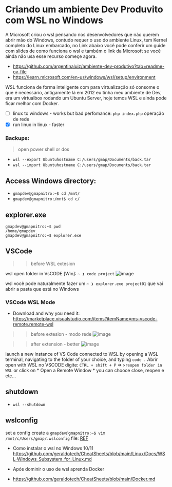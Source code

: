 # Criando um ambiente Dev Produvito com WSL no Windows

A Microsoft criou o wsl pensando nos desenvolvedores que não querem abrir mão do Windows, contudo requer o uso do ambiente Linux, tem  Kernel completo do Linux embarcado, no Link abaixo você pode conferir um guide com slides de como funciona o wsl e também o link da Microsoft
se você ainda não usa esse recurso começe agora.

- https://github.com/argentinaluiz/ambiente-dev-produtivo?tab=readme-ov-file
- https://learn.microsoft.com/en-us/windows/wsl/setup/environment

WSL funciona de forma inteligente com para virtualização só consome o que é necessário, antigamente lá em 2012 eu tinha meu ambiente de Dev, era um virtualbox rodando um Ubuntu Server, hoje temos WSL e ainda pode ficar melhor com Docker.

- [ ] linux to windows - works but bad perfomance: `php index.php` operação de rede
- [x] run linux in linux - faster

### Backups:
> open power shell or dos
> 
- `wsl --export Ubuntuhostname C:/users/gmap/Documents/back.tar`
- `wsl --import Ubuntuhostname C:/users/gmap/Documents/back.tar`



## Access Windows directory:
- `gmapdev@gmapnitro:~$ cd /mnt/`
- `gmapdev@gmapnitro:/mnt$ cd c/`

## explorer.exe 

```shell
gmapdev@gmapnitro:~$ pwd
/home/gmapdev
gmapdev@gmapnitro:~$ explorer.exe
```

## VSCode

>> before WSL extesion

wsl open folder in VsCODE [Win]: `~ ❯ code project`
![image](https://github.com/geraldotech/CheatSheets/assets/92253544/b279bec4-d379-43e2-9b51-f0f110fa8aac)


wsl você pode naturalmente fazer um `~ ❯ explorer.exe project01` que vai abrir a pasta que está no Windows

### VSCode WSL Mode

- Download and why you need it: https://marketplace.visualstudio.com/items?itemName=ms-vscode-remote.remote-wsl

>> before extesion - modo rede
![image](https://github.com/geraldotech/CheatSheets/assets/92253544/a15a2ccc-c429-409d-8ac2-1dd1997878b1)


>> after extension - better
![image](https://github.com/geraldotech/CheatSheets/assets/92253544/96ff3e07-a186-4399-8bc2-4ee5934f8fc0)

launch a new instance of VS Code connected to WSL by opening a WSL terminal, navigating to the folder of your choice, and typing `code .`
Abrir open with WSL no VSCODE digite: `CTRL + shift + P` => `>reopen folder in WSL` or click on * Open a Remote Window * you can chooce close, reopen e etc...



## shutdown
- `wsl --shutdown`

## wslconfig

set a config create a  `gmapdev@gmapnitro:~$ vim /mnt/c/Users/gmap/.wslconfig` file: [REF](https://youtu.be/vkJr0mK_u6s?t=5263)


- Como instalar o wsl no Windows 10/11 https://github.com/geraldotech/CheatSheets/blob/main/Linux/Docs/WSL-Windows_Subsystem_for_Linux.md
- Após dominir o uso de wsl aprenda Docker

- https://github.com/geraldotech/CheatSheets/blob/main/Docker.md
